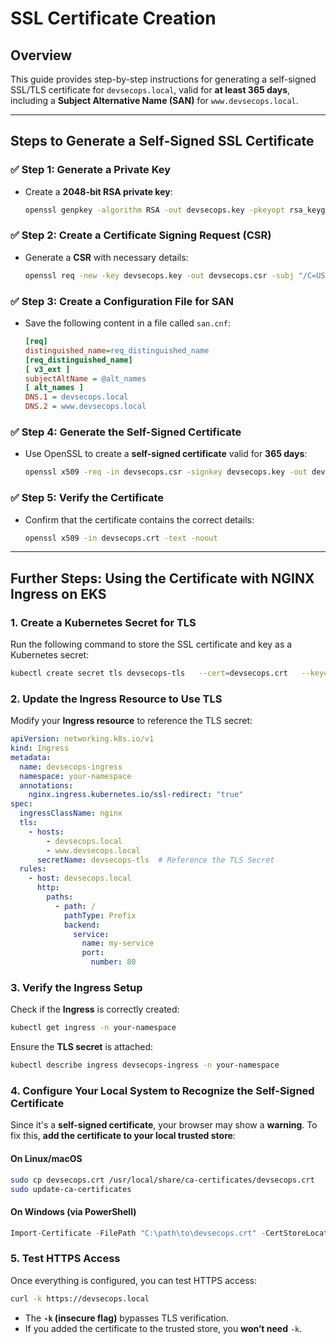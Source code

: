 # SSL Certificate Creation

## Overview
This guide provides step-by-step instructions for generating a self-signed SSL/TLS certificate for `devsecops.local`, valid for **at least 365 days**, including a **Subject Alternative Name (SAN)** for `www.devsecops.local`.

---

## Steps to Generate a Self-Signed SSL Certificate

### ✅ Step 1: Generate a Private Key
- Create a **2048-bit RSA private key**:
  ```sh
  openssl genpkey -algorithm RSA -out devsecops.key -pkeyopt rsa_keygen_bits:2048
  ```

### ✅ Step 2: Create a Certificate Signing Request (CSR)
- Generate a **CSR** with necessary details:
  ```sh
  openssl req -new -key devsecops.key -out devsecops.csr -subj "/C=US/ST=NY/L=NYC/O=DevSecOps Inc/CN=devsecops.local"
  ```

### ✅ Step 3: Create a Configuration File for SAN
- Save the following content in a file called `san.cnf`:
  ```ini
  [req]
  distinguished_name=req_distinguished_name
  [req_distinguished_name]
  [ v3_ext ]
  subjectAltName = @alt_names
  [ alt_names ]
  DNS.1 = devsecops.local
  DNS.2 = www.devsecops.local
  ```

### ✅ Step 4: Generate the Self-Signed Certificate
- Use OpenSSL to create a **self-signed certificate** valid for **365 days**:
  ```sh
  openssl x509 -req -in devsecops.csr -signkey devsecops.key -out devsecops.crt -days 365 -extfile san.cnf -extensions v3_ext
  ```

### ✅ Step 5: Verify the Certificate
- Confirm that the certificate contains the correct details:
  ```sh
  openssl x509 -in devsecops.crt -text -noout
  ```

---

## Further Steps: Using the Certificate with NGINX Ingress on EKS

### **1. Create a Kubernetes Secret for TLS**
Run the following command to store the SSL certificate and key as a Kubernetes secret:
```sh
kubectl create secret tls devsecops-tls   --cert=devsecops.crt   --key=devsecops.key   -n your-namespace
```

### **2. Update the Ingress Resource to Use TLS**
Modify your **Ingress resource** to reference the TLS secret:

```yaml
apiVersion: networking.k8s.io/v1
kind: Ingress
metadata:
  name: devsecops-ingress
  namespace: your-namespace
  annotations:
    nginx.ingress.kubernetes.io/ssl-redirect: "true"
spec:
  ingressClassName: nginx
  tls:
    - hosts:
        - devsecops.local
        - www.devsecops.local
      secretName: devsecops-tls  # Reference the TLS Secret
  rules:
    - host: devsecops.local
      http:
        paths:
          - path: /
            pathType: Prefix
            backend:
              service:
                name: my-service
                port:
                  number: 80
```

### **3. Verify the Ingress Setup**
Check if the **Ingress** is correctly created:
```sh
kubectl get ingress -n your-namespace
```
Ensure the **TLS secret** is attached:
```sh
kubectl describe ingress devsecops-ingress -n your-namespace
```

### **4. Configure Your Local System to Recognize the Self-Signed Certificate**
Since it's a **self-signed certificate**, your browser may show a **warning**. To fix this, **add the certificate to your local trusted store**:

#### **On Linux/macOS**
```sh
sudo cp devsecops.crt /usr/local/share/ca-certificates/devsecops.crt
sudo update-ca-certificates
```

#### **On Windows (via PowerShell)**
```powershell
Import-Certificate -FilePath "C:\path\to\devsecops.crt" -CertStoreLocation Cert:\LocalMachine\Root
```

### **5. Test HTTPS Access**
Once everything is configured, you can test HTTPS access:
```sh
curl -k https://devsecops.local
```
- The **`-k` (insecure flag)** bypasses TLS verification.
- If you added the certificate to the trusted store, you **won’t need** `-k`.
